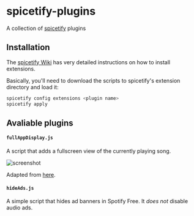 # spicetify-plugins
A collection of [spicetify](https://github.com/khanhas/spicetify-cli) plugins

## Installation
The [spicetify Wiki](https://github.com/khanhas/spicetify-cli/wiki/Extensions) has very detailed instructions on how to install extensions.

Basically, you'll need to download the scripts to spicetify's extension directory and load it:
```sh
spicetify config extensions <plugin name>
spicetify apply
```

## Avaliable plugins
#### `fullAppDisplay.js`
A script that adds a fullscreen view of the currently playing song.

![screenshot](img1/s1.png)

Adapted from [here](https://github.com/khanhas/spicetify-cli/blob/367c4afc53dcd38898e7d7344f51cf885e79310a/Extensions/fullAppDisplay.js).

#### `hideAds.js`
A simple script that hides ad banners in Spotify Free. It *does not* disable audio ads.
